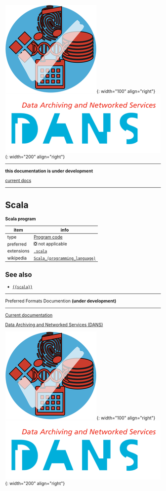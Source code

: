 ![img](../images/formats.png){: width="100" align="right"}
![img](../images/DANS.png){: width="200" align="right"}

---

**this documentation is under development**

[current docs]({{preferredFormats}})

---



# Scala

**Scala program**

item | info
--- | ---
type | [Program code](../dataTypes/programCode.md)
preferred | ❎ not applicable
extensions | [`.scala`](../extensions/scala.md)
wikipedia | [`Scala_(programming_language)`]({{wikipedia}}/Scala_(programming_language))



## See also
*   [`{{scala}}`]({{scala}})




---

Preferred Formats Documention **(under development)**

---

[Current documentation]({{preferredFormats}})

[Data Archiving and Networked Services (DANS)]({{dans}})

![img](../images/formats.png){: width="100" align="right"}
![img](../images/DANS.png){: width="200" align="right"}
